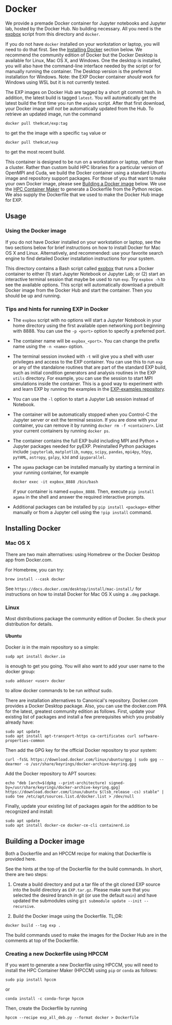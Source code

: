 # Docker

We provide a premade Docker container for Jupyter notebooks and
Jupyter lab, hosted by the Docker Hub. No building necessary.  All you
need is the [expbox](/Docker/expbox) script from this directory and
`docker`.

If you do not have `docker` installed on your workstation or laptop,
you will need to do that first. See the [Installing
Docker](#Installing-Docker) section below. We recommend the community
edition of Docker but the Docker Desktop is available for Linux, Mac
OS X, and Windows. One the desktop is installed, you will also have
the command-line interface needed by the script or for manually
running the container.  The Desktop version is the preferred
installation for Windows. Note: the EXP Docker container _should_ work
for Windows using WSL but it is not currently tested.

The EXP images on Docker Hub are tagged by a short git commit hash.
In addition, the latest build is tagged `latest`.  You will 
automatically get the latest build the first time you run the `expbox` 
script. After that first download, your Docker image *will not* be
automatically updated from the Hub.  To retrieve an updated image, run
the command

```
docker pull the9cat/exp:tag
```

to get the the image with a specific `tag` value or

```
docker pull the9cat/exp
```

to get the most recent build.

This container is designed to be run on a workstation or laptop,
rather than a cluster.  Rather than custom build HPC libraries for a
particular version of OpenMPI and Cuda, we build the Docker container
using a standard Ubuntu image and repository support packages.  For
those of you that want to make your own Docker image, please see
[Building a Docker image](#Building-a-Docker-image) below.  We use the
[HPC Container Maker](https://github.com/NVIDIA/hpc-container-maker)
to generate a Dockerfile from the Python recipe. We also supply the
Dockerfile that we used to make the Docker Hub image for EXP.

## Usage

### Using the Docker image

If you do not have Docker installed on your workstation or laptop, see
the two sections below for brief instructions on how to install Docker
for Mac OS X and Linux. Alternatively, and recommended: use your
favorite search engine to find detailed Docker installation
instructions for your system.

This directory contains a Bash script called [expbox](/Docker/expbox)
that runs a Docker container to either (1) start Jupyter Notebook or
Jupyter Lab; or (2) start an interactive terminal session that maybe
be used to run `exp`. Try `expbox -h` to see the available options.
This script will automatically download a prebuilt Docker image from
the Docker Hub and start the container.  Then you should be up and
running.

### Tips and hints for running EXP in Docker

- The `expbox` script with no options will start a Jupyter Notebook in
  your home directory using the first available open networking port
  beginning with 8888. You can use the `-p <port>` option to specify a
  preferred port.
- The container name will be `expbox_<port>`. You can change the
  prefix name using the `-n <name>` option.
- The terminal session invoked with `-t` will give you a shell with
  user privileges and access to the EXP container. You can use this to
  run `exp` or any of the standalone routines that are part of the
  standard EXP build, such as initial condition generators and
  analysis routines in the EXP `utils` directory.  For example, you
  can use the session to start MPI simulations inside the
  container. This is a good way to experiment with and learn EXP by
  running the examples in the [EXP-examples
  repository](https://github.com/EXP-code/EXP-examples).
- You can use the `-l` option to start a Jupyter Lab session instead
  of Notebook.
- The container will be automatically stopped when you Control-C the
  Jupyter server or exit the terminal session. If you are done with
  your container, you can remove it by running `docker rm -f
  <container>`. List your current containers by running `docker ps`.
- The container contains the full EXP build including MPI and Python +
  Jupyter packages needed for pyEXP. Preinstalled Python packages
  include `jupyterlab`, `matplotlib`, `numpy`, `scipy`, `pandas`,
  `mpi4py`, `h5py`, `pyYAML`, `astropy`, `galpy`, `k3d` and
  `ipyparallel`.
- The `agama` package can be installed manually by starting a terminal
  in your running container, for example 

  ```
  docker exec -it expbox_8888 /bin/bash 
  ```

  if your container is named `expbox_8888`.  Then, execute `pip
  install agama` in the shell and answer the required interactive
  prompts.
- Additional packages can be installed by `pip install <package>`
  either manually or from a Jupyter cell using the `!pip install`
  command.

## Installing Docker

### Mac OS X

There are two main alternatives: using Homebrew or the Docker Desktop
app from Docker.com.

For Homebrew, you can try:

```
brew install --cask docker
```

See `https://docs.docker.com/desktop/install/mac-install/` for
instructions on how to install Docker for Mac OS X using a `.dmg`
package.

### Linux

Most distributions package the community edition of Docker. So check
your distribution for details. 

#### Ubuntu

Docker *is* in the main repository so a simple:

```
sudp apt install docker.io
```

is enough to get you going.  You will also want to add your user name to
the docker group:

```
sudo adduser <user> docker
```

to allow docker commands to be run *without* sudo.

There are installation alternatives to Canonical's repository.
Docker.com provides a Docker Desktop package. Also, you can use the
docker.com PPA for the latest, greatest community edition as follows.
First, update your existing list of packages and install a few
prerequisites which you probably already have:

```
sudo apt update
sudo apt install apt-transport-https ca-certificates curl software-properties-common
```

Then add the GPG key for the official Docker repository to your system:

```
curl -fsSL https://download.docker.com/linux/ubuntu/gpg | sudo gpg --dearmor -o /usr/share/keyrings/docker-archive-keyring.gpg
```

Add the Docker repository to APT sources:

```
echo "deb [arch=$(dpkg --print-architecture) signed-by=/usr/share/keyrings/docker-archive-keyring.gpg] https://download.docker.com/linux/ubuntu $(lsb_release -cs) stable" | sudo tee /etc/apt/sources.list.d/docker.list > /dev/null
```

Finally, update your existing list of packages again for the addition
to be recognized and install:

```
sudo apt update
sudo apt install docker-ce docker-ce-cli containerd.io
```

## Building a Docker image

Both a Dockerfile and an HPCCM recipe for making that Dockerfile is
provided here.

See the hints at the top of the Dockerfile for the build commands.
In short, there are two steps:

1. Create a build directory and put a tar file of the git cloned EXP
source into the build directory as `EXP.tar.gz`. Please make sure that
you selected the desired branch in git (or use the default `main`) and
have updated the submodules using `git submodule update --init
--recursive`. 

2. Build the Docker image using the Dockerfile. TL;DR:

```
docker build --tag exp .
```

The build commands used to make the images for the Docker Hub are in
the comments at top of the Dockerfile.

### Creating a new Dockerfile using HPCCM

If you want to generate a new Dockerfile using HPCCM, you will need to
install the HPC Container Maker (HPCCM) using `pip`
or `conda` as follows:

```
sudo pip install hpccm
```

or

```
conda install -c conda-forge hpccm
```

Then, create the Dockerfile by running

```
hpccm --recipe exp_all_deb.py --format docker > Dockerfile
```

